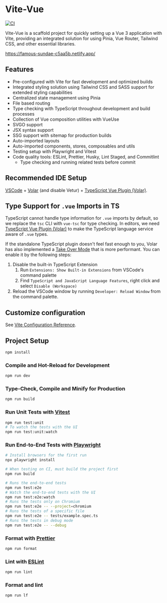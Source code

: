 # Vite-Vue

[![CI](https://github.com/gokhantaskan/vite-vue/actions/workflows/ci.yml/badge.svg)](https://github.com/gokhantaskan/vite-vue/actions/workflows/ci.yml)

Vite-Vue is a scaffold project for quickly setting up a Vue 3 application with Vite, providing an integrated solution for using Pinia, Vue Router, Tailwind CSS, and other essential libraries.

https://famous-sundae-c5aa5b.netlify.app/

## Features

- Pre-configured with Vite for fast development and optimized builds
- Integrated styling solution using Tailwind CSS and SASS support for extended styling capabilities
- Centralized state management using Pinia
- File based routing
- Type checking with TypeScript throughout development and build processes
- Collection of Vue composition utilities with VueUse
- SVGO support
- JSX syntax support
- SSG support with sitemap for production builds
- Auto-imported layouts
- Auto-imported components, stores, composables and utils
- Testing setup with Playwright and Vitest
- Code quality tools: ESLint, Prettier, Husky, Lint Staged, and Commitlint
  - Type checking and running related tests before commit

## Recommended IDE Setup

[VSCode](https://code.visualstudio.com/) + [Volar](https://marketplace.visualstudio.com/items?itemName=Vue.volar) (and disable Vetur) + [TypeScript Vue Plugin (Volar)](https://marketplace.visualstudio.com/items?itemName=Vue.vscode-typescript-vue-plugin).

## Type Support for `.vue` Imports in TS

TypeScript cannot handle type information for `.vue` imports by default, so we replace the `tsc` CLI with `vue-tsc` for type checking. In editors, we need [TypeScript Vue Plugin (Volar)](https://marketplace.visualstudio.com/items?itemName=Vue.vscode-typescript-vue-plugin) to make the TypeScript language service aware of `.vue` types.

If the standalone TypeScript plugin doesn't feel fast enough to you, Volar has also implemented a [Take Over Mode](https://github.com/johnsoncodehk/volar/discussions/471#discussioncomment-1361669) that is more performant. You can enable it by the following steps:

1. Disable the built-in TypeScript Extension
   1. Run `Extensions: Show Built-in Extensions` from VSCode's command palette
   2. Find `TypeScript and JavaScript Language Features`, right click and select `Disable (Workspace)`
2. Reload the VSCode window by running `Developer: Reload Window` from the command palette.

## Customize configuration

See [Vite Configuration Reference](https://vitejs.dev/config/).

## Project Setup

```sh
npm install
```

### Compile and Hot-Reload for Development

```sh
npm run dev
```

### Type-Check, Compile and Minify for Production

```sh
npm run build
```

### Run Unit Tests with [Vitest](https://vitest.dev/)

```sh
npm run test:unit
# To watch the tests with the UI
npm run test:unit:watch
```

### Run End-to-End Tests with [Playwright](https://playwright.dev)

```sh
# Install browsers for the first run
npx playwright install

# When testing on CI, must build the project first
npm run build

# Runs the end-to-end tests
npm run test:e2e
# Watch the end-to-end tests with the UI
npm run test:e2e:watch
# Runs the tests only on Chromium
npm run test:e2e -- --project=chromium
# Runs the tests of a specific file
npm run test:e2e -- tests/example.spec.ts
# Runs the tests in debug mode
npm run test:e2e -- --debug
```

### Format with [Prettier](https://prettier.io/)

```sh
npm run format
```

### Lint with [ESLint](https://eslint.org/)

```sh
npm run lint
```

### Format and lint

```sh
npm run lf
```
